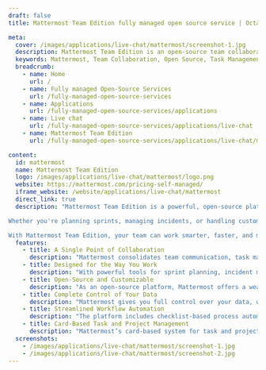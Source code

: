 ```yaml
---
draft: false
title: Mattermost Team Edition fully managed open source service | OctaByte.io

meta:
  cover: /images/applications/live-chat/mattermost/screenshot-1.jpg
  description: Mattermost Team Edition is an open-source team collaboration platform that enables efficient communication, task management, and workflow automation. Customizable and secure, it is the perfect tool for teams looking to enhance productivity and streamline operations.
  keywords: Mattermost, Team Collaboration, Open Source, Task Management, Project Management, Workflow Automation, Communication, Customizable, Secure Deployment, Self-Managed Deployment, Team Productivity
  breadcrumb:
    - name: Home
      url: /
    - name: Fully managed Open-Source Services
      url: /fully-managed-open-source-services
    - name: Applications
      url: /fully-managed-open-source-services/applications
    - name: Live chat
      url: /fully-managed-open-source-services/applications/live-chat
    - name: Mattermost Team Edition
      url: /fully-managed-open-source-services/applications/live-chat/mattermost

content:
  id: mattermost
  name: Mattermost Team Edition
  logo: /images/applications/live-chat/mattermost/logo.png
  website: https://mattermost.com/pricing-self-managed/
  iframe_website: /website/applications/live-chat/mattermost
  direct_link: true
  description: "Mattermost Team Edition is a powerful, open-source platform that allows teams to collaborate efficiently across the software development lifecycle. With Mattermost, you can manage communication, tasks, and workflows all in one place. The platform provides a unified space where teams can collaborate through channel-based communication, checklist-based process automation, and card-based project management.

Whether you're planning sprints, managing incidents, or handling customer support escalations, Mattermost’s flexible features are designed for your workflow. It offers both self-managed and secure cloud deployment options, allowing you to choose the deployment that best fits your team's needs. Mattermost gives you complete control over your data while enabling you to customize your platform with the rich ecosystem of community contributions.

With Mattermost Team Edition, your team can work smarter, faster, and more collaboratively, increasing productivity and ensuring your operations run smoothly."
  features:
    - title: A Single Point of Collaboration
      description: "Mattermost consolidates team communication, task management, and workflow orchestration in one unified platform, simplifying collaboration and boosting team productivity."
    - title: Designed for the Way You Work
      description: "With powerful tools for sprint planning, incident management, and support escalations, Mattermost adapts to the way your team works, enabling seamless collaboration both inside and outside of code."
    - title: Open-Source and Customizable
      description: "As an open-source platform, Mattermost offers a wealth of community-driven customizations and extensions, allowing you to tailor the system to your team's unique requirements."
    - title: Complete Control of Your Data
      description: "Mattermost gives you full control over your data, whether you choose to self-manage your deployment or opt for a secure cloud-based solution that meets your security and compliance needs."
    - title: Streamlined Workflow Automation
      description: "The platform includes checklist-based process automation to help streamline repetitive tasks and ensure teams follow the right procedures without unnecessary friction."
    - title: Card-Based Task and Project Management
      description: "Mattermost’s card-based system for task and project management helps teams visually organize, track, and prioritize tasks, improving transparency and alignment across the team."
  screenshots:
    - /images/applications/live-chat/mattermost/screenshot-1.jpg
    - /images/applications/live-chat/mattermost/screenshot-2.jpg
---
```

